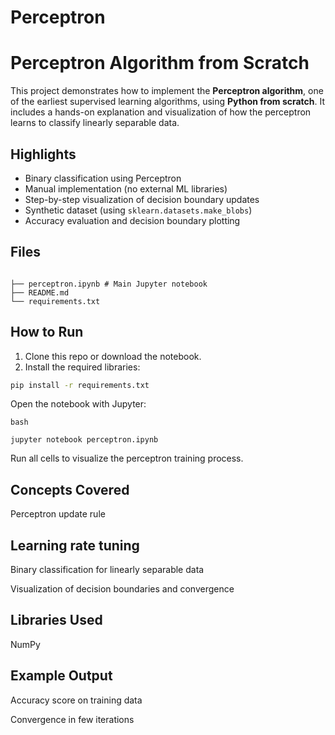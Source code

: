 ﻿# Perceptron 
#  Perceptron Algorithm from Scratch

This project demonstrates how to implement the **Perceptron algorithm**, one of the earliest supervised learning algorithms, using **Python from scratch**. It includes a hands-on explanation and visualization of how the perceptron learns to classify linearly separable data.

##  Highlights

- Binary classification using Perceptron
- Manual implementation (no external ML libraries)
- Step-by-step visualization of decision boundary updates
- Synthetic dataset (using `sklearn.datasets.make_blobs`)
- Accuracy evaluation and decision boundary plotting

##  Files
```

├── perceptron.ipynb # Main Jupyter notebook
├── README.md
└── requirements.txt
```

##  How to Run

1. Clone this repo or download the notebook.
2. Install the required libraries:

```bash
pip install -r requirements.txt

```
Open the notebook with Jupyter:
```
bash

jupyter notebook perceptron.ipynb
```

Run all cells to visualize the perceptron training process.

## Concepts Covered
Perceptron update rule

 
## Learning rate tuning

Binary classification for linearly separable data

Visualization of decision boundaries and convergence

## Libraries Used
 NumPy


## Example Output
Accuracy score on training data

Convergence in few iterations

